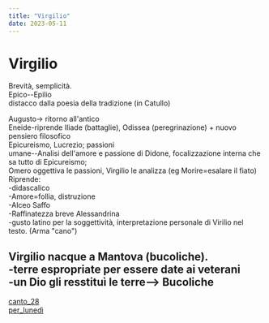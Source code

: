 ```yaml
---
title: "Virgilio"
date: 2023-05-11
---
```

# Virgilio
Brevità, semplicità.  
Epico--Epilio  
distacco dalla poesia della tradizione (in Catullo)  
  
Augusto-> ritorno all'antico  
Eneide-riprende Iliade (battaglie), Odissea (peregrinazione) + nuovo pensiero filosofico  
								Epicureismo, Lucrezio; passioni   
								umane--Analisi dell'amore e passione di Didone, focalizzazione interna che sa tutto di Epicureismo;  
Omero oggettiva le passioni, Virgilio le analizza (eg Morire=esalare il fiato)  
Riprende:  
-didascalico  
-Amore=follia, distruzione  
-Alceo Saffo  
-Raffinatezza breve Alessandrina  
-gusto latino per la soggettività, interpretazione personale di Virilio nel testo. (Arma "cano")  
  
  
Virgilio nacque a Mantova (bucoliche).   
-terre espropriate per essere date ai veterani  
-un Dio gli resstituì le terre--> Bucoliche   
-  
[canto_28](/notes/canto_28)  
[per_lunedì](/notes/per_lunedì)  
